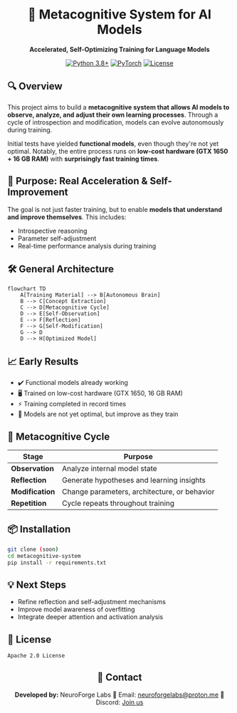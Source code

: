 
<div align="center">

# 🧠 Metacognitive System for AI Models

**Accelerated, Self-Optimizing Training for Language Models**

[![Python 3.8+](https://img.shields.io/badge/python-3.8+-blue.svg)](https://www.python.org/downloads/)
[![PyTorch](https://img.shields.io/badge/PyTorch-1.9+-ee4c2c.svg)](https://pytorch.org/)
[![License](https://img.shields.io/badge/license-Apache%202.0-green.svg)](LICENSE)

</div>

## 🔍 Overview

This project aims to build a **metacognitive system that allows AI models to observe, analyze, and adjust their own learning processes**. Through a cycle of introspection and modification, models can evolve autonomously during training.

Initial tests have yielded **functional models**, even though they're not yet optimal. Notably, the entire process runs on **low-cost hardware (GTX 1650 + 16 GB RAM)** with **surprisingly fast training times**.

## 🧠 Purpose: Real Acceleration & Self-Improvement

The goal is not just faster training, but to enable **models that understand and improve themselves**. This includes:

* Introspective reasoning
* Parameter self-adjustment
* Real-time performance analysis during training

## 🛠️ General Architecture

```mermaid
flowchart TD
    A[Training Material] --> B[Autonomous Brain]
    B --> C[Concept Extraction]
    C --> D[Metacognitive Cycle]
    D --> E[Self-Observation]
    E --> F[Reflection]
    F --> G[Self-Modification]
    G --> D
    D --> H[Optimized Model]
```

## 📈 Early Results

* ✔️ Functional models already working
* 🖥️ Trained on low-cost hardware (GTX 1650, 16 GB RAM)
* ⚡ Training completed in record times
* 🔧 Models are not yet optimal, but improve as they train

## 🔄 Metacognitive Cycle

| Stage            | Purpose                                      |
| ---------------- | -------------------------------------------- |
| **Observation**  | Analyze internal model state                 |
| **Reflection**   | Generate hypotheses and learning insights    |
| **Modification** | Change parameters, architecture, or behavior |
| **Repetition**   | Cycle repeats throughout training            |

## 📦 Installation

```bash
git clone (soon)
cd metacognitive-system
pip install -r requirements.txt
```


## 💡 Next Steps

* Refine reflection and self-adjustment mechanisms
* Improve model awareness of overfitting
* Integrate deeper attention and activation analysis

## 📄 License

```
Apache 2.0 License
```

<div align="center">

## 🧠 Contact

**Developed by:** NeuroForge Labs
📧 Email: [neuroforgelabs@proton.me](mailto:neuroforgelabs@proton.me)
🤝 Discord: [Join us](https://discord.gg/7JUAdayE)

</div>
